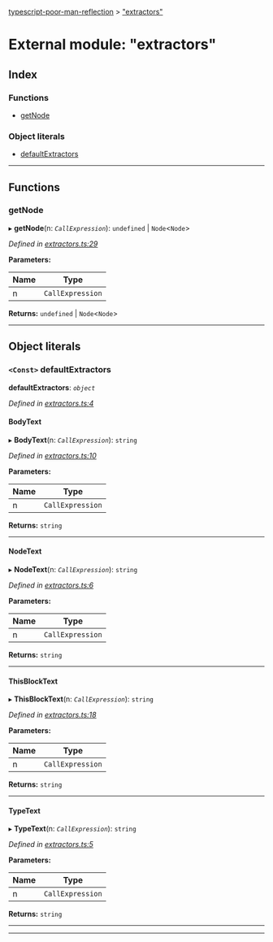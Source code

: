 [typescript-poor-man-reflection](../README.md) > ["extractors"](../modules/_extractors_.md)

# External module: "extractors"

## Index

### Functions

* [getNode](_extractors_.md#getnode)

### Object literals

* [defaultExtractors](_extractors_.md#defaultextractors)

---

## Functions

<a id="getnode"></a>

###  getNode

▸ **getNode**(n: *`CallExpression`*): `undefined` \| `Node`<`Node`>

*Defined in [extractors.ts:29](https://github.com/cancerberoSgx/typescript-poor-man-reflection/blob/5f64bda/src/extractors.ts#L29)*

**Parameters:**

| Name | Type |
| ------ | ------ |
| n | `CallExpression` |

**Returns:** `undefined` \| `Node`<`Node`>

___

## Object literals

<a id="defaultextractors"></a>

### `<Const>` defaultExtractors

**defaultExtractors**: *`object`*

*Defined in [extractors.ts:4](https://github.com/cancerberoSgx/typescript-poor-man-reflection/blob/5f64bda/src/extractors.ts#L4)*

<a id="defaultextractors.bodytext"></a>

####  BodyText

▸ **BodyText**(n: *`CallExpression`*): `string`

*Defined in [extractors.ts:10](https://github.com/cancerberoSgx/typescript-poor-man-reflection/blob/5f64bda/src/extractors.ts#L10)*

**Parameters:**

| Name | Type |
| ------ | ------ |
| n | `CallExpression` |

**Returns:** `string`

___
<a id="defaultextractors.nodetext"></a>

####  NodeText

▸ **NodeText**(n: *`CallExpression`*): `string`

*Defined in [extractors.ts:6](https://github.com/cancerberoSgx/typescript-poor-man-reflection/blob/5f64bda/src/extractors.ts#L6)*

**Parameters:**

| Name | Type |
| ------ | ------ |
| n | `CallExpression` |

**Returns:** `string`

___
<a id="defaultextractors.thisblocktext"></a>

####  ThisBlockText

▸ **ThisBlockText**(n: *`CallExpression`*): `string`

*Defined in [extractors.ts:18](https://github.com/cancerberoSgx/typescript-poor-man-reflection/blob/5f64bda/src/extractors.ts#L18)*

**Parameters:**

| Name | Type |
| ------ | ------ |
| n | `CallExpression` |

**Returns:** `string`

___
<a id="defaultextractors.typetext"></a>

####  TypeText

▸ **TypeText**(n: *`CallExpression`*): `string`

*Defined in [extractors.ts:5](https://github.com/cancerberoSgx/typescript-poor-man-reflection/blob/5f64bda/src/extractors.ts#L5)*

**Parameters:**

| Name | Type |
| ------ | ------ |
| n | `CallExpression` |

**Returns:** `string`

___

___


